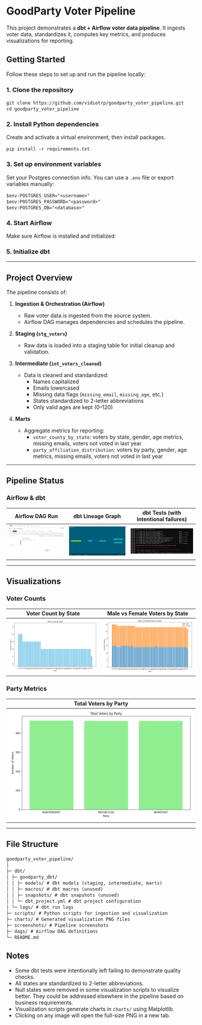 # GoodParty Voter Pipeline

This project demonstrates a **dbt + Airflow voter data pipeline**. It ingests voter data, standardizes it, computes key metrics, and produces visualizations for reporting.

## Getting Started

Follow these steps to set up and run the pipeline locally:

### 1. Clone the repository

    git clone https://github.com/vidiotrp/goodparty_voter_pipeline.git
    cd goodparty_voter_pipeline

### 2. Install Python dependencies
Create and activate a virtual environment, then install packages.  

    pip install -r requirements.txt

### 3. Set up environment variables
Set your Postgres connection info. You can use a `.env` file or export variables manually:  

    $env:POSTGRES_USER="<username>"
    $env:POSTGRES_PASSWORD="<password>"
    $env:POSTGRES_DB="<database>"

### 4. Start Airflow
Make sure Airflow is installed and initialized:

### 5. Initialize dbt

---

## Project Overview

The pipeline consists of:

1. **Ingestion & Orchestration (Airflow)**  
   - Raw voter data is ingested from the source system.
   - Airflow DAG manages dependencies and schedules the pipeline.

2. **Staging (`stg_voters`)**  
   - Raw data is loaded into a staging table for initial cleanup and validation.

3. **Intermediate (`int_voters_cleaned`)**  
   - Data is cleaned and standardized:
     - Names capitalized
     - Emails lowercased
     - Missing data flags (`missing_email`, `missing_age`, etc.)
     - States standardized to 2-letter abbreviations
     - Only valid ages are kept (0–120)

4. **Marts**  
   - Aggregate metrics for reporting:
     - `voter_county_by_state`: voters by state, gender, age metrics, missing emails, voters not voted in last year
     - `party_affiliation_distribution`: voters by party, gender, age metrics, missing emails, voters not voted in last year

---

## Pipeline Status

### Airflow & dbt

| Airflow DAG Run | dbt Lineage Graph | dbt Tests (with intentional failures) |
|-----------------|-----------------|--------------------------------------|
| [![Airflow DAG success](screenshots/airflow_success.png)](screenshots/airflow_success.png) | [![dbt Lineage Graph](screenshots/dbt_lineage_graph.png)](screenshots/dbt_lineage_graph.png) | [![dbt Tests](screenshots/dbt_test_with_intentional_failures.png)](screenshots/dbt_test_with_intentional_failures.png) |

---

## Visualizations

### Voter Counts

| Voter Count by State | Male vs Female Voters by State |
|---------------------|-------------------------------|
| [![Voter Count by State](charts/voter_count_by_state.png)](charts/voter_count_by_state.png) | [![Voter Gender by State](charts/voter_gender_by_state.png)](charts/voter_gender_by_state.png) |

### Party Metrics

| Total Voters by Party |
|----------------------|
| [![Voter Count by Party](charts/voter_count_by_party.png)](charts/voter_count_by_party.png) |

---

## File Structure
```
goodparty_voter_pipeline/
│
├─ dbt/
│ ├─ goodparty_dbt/
│ │ ├─ models/ # dbt models (staging, intermediate, marts)
│ │ ├─ macros/ # dbt macros (unused)
│ │ ├─ snapshots/ # dbt snapshots (unused)
│ │ └─ dbt_project.yml # dbt project configuration
│ └─ logs/ # dbt run logs
├─ scripts/ # Python scripts for ingestion and visualization
├─ charts/ # Generated visualization PNG files
├─ screenshots/ # Pipeline screenshots
├─ dags/ # Airflow DAG definitions
└─ README.md
```


## Notes

- Some dbt tests were intentionally left failing to demonstrate quality checks.
- All states are standardized to 2-letter abbreviations.
- Null states were removed in some visualization scripts to visualize better. They could be addressed elsewhere in the pipeline based on business requirements.
- Visualization scripts generate charts in `charts/` using Matplotlib.
- Clicking on any image will open the full-size PNG in a new tab.

